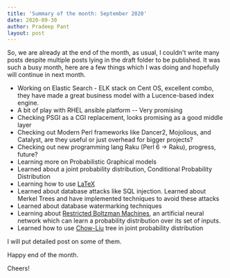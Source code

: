 ```yaml
---
title: 'Summary of the month: September 2020'
date: 2020-09-30
author: Pradeep Pant
layout: post
---
```

So, we are already at the end of the month, as usual, I couldn't write many posts despite multiple posts lying in the draft folder to be published. It was such a busy month, here are a few things which I was doing and hopefully will continue in next month.
* Working on Elastic Search - ELK stack on Cent OS, excellent combo, they have made a great business model with a Lucence-based index engine. 
* A bit of play with RHEL ansible platform -- Very promising 
* Checking PSGI as a CGI replacement, looks promising as a good middle layer
* Checking out Modern Perl frameworks like Dancer2, Mojolious, and Catalyst, are they useful or just overhead for bigger projects?
* Checking out new programming lang Raku (Perl 6 -> Raku), progress, future?
* Learning more on Probabilistic Graphical models 
* Learned about a joint probability distribution, Conditional Probability Distribution
* Learning how to use [LaTeX ](https://en.wikipedia.org/wiki/LaTeX)
* Learned about database attacks like SQL injection. Learned about Merkel Trees and have implemented techniques to avoid these attacks
* Learned about database watermarking techniques
* Learning about [Restricted Boltzman Machines](https://en.wikipedia.org/wiki/Restricted_Boltzmann_machine), an artificial neural network which can learn a probability distribution over its set of inputs.
* Learned how to use [Chow-Liu](https://en.wikipedia.org/wiki/Chow%E2%80%93Liu_tree) tree in joint probability distribution


I will put detailed post on some of them.

Happy end of the month.

Cheers!